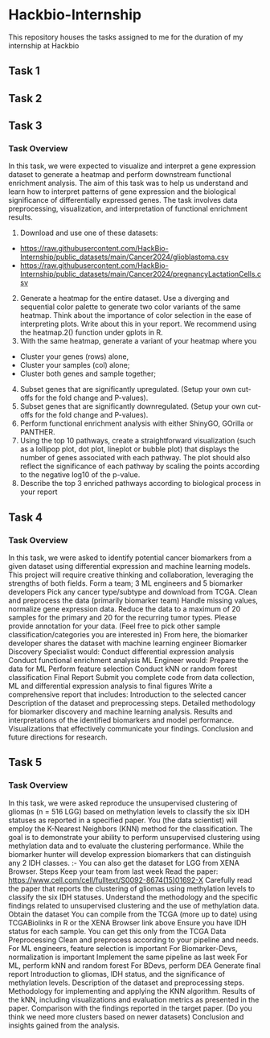 # Hackbio-Internship
This repository houses the tasks assigned to me for the duration of my internship at Hackbio
## Task 1
## Task 2
## Task 3
### Task Overview
In this task, we were expected to visualize and interpret a gene expression dataset to generate a heatmap and perform downstream functional enrichment analysis. The aim of this task was to help us understand and learn how to interpret patterns of gene expression and the biological significance of differentially expressed genes. The task involves data preprocessing, visualization, and interpretation of functional enrichment results.    
1. Download and use one of these datasets:
* https://raw.githubusercontent.com/HackBio-Internship/public_datasets/main/Cancer2024/glioblastoma.csv
* https://raw.githubusercontent.com/HackBio-Internship/public_datasets/main/Cancer2024/pregnancyLactationCells.csv
2. Generate a heatmap for the entire dataset. Use a diverging and sequential color palette to generate two color variants of the same heatmap. Think about the importance of color selection in the ease of interpreting plots. Write about this in your report. We recommend using the heatmap.2() function under gplots in R.
3. With the same heatmap, generate a variant of your heatmap where you
* Cluster your genes (rows) alone,
* Cluster your samples (col) alone;
* Cluster both genes and sample together;
4. Subset genes that are significantly upregulated. (Setup your own cut-offs for the fold change and P-values).
5. Subset genes that are significantly downregulated. (Setup your own cut-offs for the fold change and P-values).
6. Perform functional enrichment analysis with either ShinyGO, GOrilla or PANTHER.
7. Using the top 10 pathways, create a straightforward visualization (such as a lollipop plot, dot plot, lineplot or bubble plot) that displays the number of genes associated with each pathway. The plot should also reflect the significance of each pathway by scaling the points according to the negative log10 of the p-value.
8. Describe the top 3 enriched pathways according to biological process in your report
## Task 4
### Task Overview
In this task, we were asked to identify potential cancer biomarkers from a given dataset using differential expression and machine learning models. This project will require creative thinking and collaboration, leveraging the strengths of both fields.
Form a team; 3 ML engineers and 5 biomarker developers
Pick any cancer type/subtype and download from TCGA.
Clean and preprocess the data (primarily biomarker team)
Handle missing values, normalize gene expression data.
Reduce the data to a maximum of 20 samples for the primary and 20 for the recurring tumor types. Please provide annotation for your data. (Feel free to pick other sample classification/categories you are interested in)
From here, the biomarker developer shares the dataset with machine learning engineer
Biomarker Discovery Specialist would:
Conduct differential expression analysis
Conduct functional enrichment analysis
ML Engineer would:
Prepare the data for ML
Perform feature selection
Conduct kNN or random forest classification
Final Report
Submit you complete code from data collection, ML and differential expression analysis to final figures
Write a comprehensive report that includes:
Introduction to the selected cancer
Description of the dataset and preprocessing steps.
Detailed methodology for biomarker discovery and machine learning analysis.
Results and interpretations of the identified biomarkers and model performance.
Visualizations that effectively communicate your findings.
Conclusion and future directions for research.
## Task 5
### Task Overview
In this task, we were asked reproduce the unsupervised clustering of gliomas (n = 516 LGG) based on methylation levels to classify the six IDH statuses as reported in a specified paper. You (the data scientist) will employ the K-Nearest Neighbors (KNN) method for the classification. The goal is to demonstrate your ability to perform unsupervised clustering using methylation data and to evaluate the clustering performance. While the biomarker hunter will develop expression biomarkers that can distinguish any 2 IDH classes.
:- You can also get the dataset for LGG from XENA Browser.
Steps
Keep your team from last week
Read the paper: https://www.cell.com/cell/fulltext/S0092-8674(15)01692-X 
Carefully read the paper that reports the clustering of gliomas using methylation levels to classify the six IDH statuses.
Understand the methodology and the specific findings related to unsupervised clustering and the use of methylation data.
Obtain the dataset
You can compile from the TCGA (more up to date) using TCGABiolinks in R or the XENA Browser link above
Ensure you have IDH status for each sample. You can get this only from the TCGA
Data Preprocessing
Clean and preprocess according to your pipeline and needs.
For ML engineers, feature selection is important
For Biomarker-Devs, normalization is important
Implement the same pipeline as last week
For ML, perform kNN and random forest
For BDevs, perform DEA
Generate final report
Introduction to gliomas, IDH status, and the significance of methylation levels.
Description of the dataset and preprocessing steps.
Methodology for implementing and applying the KNN algorithm.
Results of the kNN, including visualizations and evaluation metrics as presented in the paper.
Comparison with the findings reported in the target paper. (Do you think we need more clusters based on newer datasets)
Conclusion and insights gained from the analysis.
